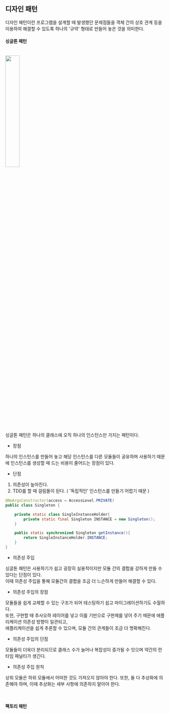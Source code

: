 ## 디자인 패턴

디자인 패턴이란 프로그램을 설계할 때 발생했던 문제점들을 객체 간의 상호 관계 등을 이용하여 해결할 수 있도록 하나의 '규약' 형태로 만들어 놓은 것을 의미한다.

#### 싱글톤 패턴

<br>

<img width="30%" src="https://user-images.githubusercontent.com/55771326/180391360-5fc8a711-0fee-4b7c-8639-effd644df3d7.png">

<br>

싱글톤 패턴은 하나의 클래스에 오직 하나의 인스턴스만 가지는 패턴이다. <br>

* 장점 <br>

하나의 인스턴스를 만들어 놓고 해당 인스턴스를 다른 모듈들이 공유하며 사용하기 때문에 인스턴스를 생성할 때 드는 비용이 줄어드는 장점이 있다. <br>

* 단점 <br>

1. 의존성이 높아진다.
2. TDD를 할 때 걸림돌이 된다. ( '독립적인' 인스턴스를 만들기 어렵기 때문 )

```java
@NoArgsConstructor(access = AccessLevel.PRIVATE)
public class Singleton {

    private static class SingleInstanceHolder{
        private static final Singleton INSTANCE = new Singleton();
    }

    public static synchronized Singleton getInstance(){
        return SingleInstanceHolder.INSTANCE;
    }
}
```

* 의존성 주입 <br>

싱글톤 패턴은 사용하기가 쉽고 굉장히 실용적이지만 모듈 간의 결합을 강하게 만들 수 있다는 단점이 있다. <br>
이때 의존성 주입을 통해 모듈간의 결합을 조금 더 느슨하게 만들어 해결할 수 있다. <br>

* 의존성 주입의 장점 <br>

모듈들을 쉽게 교체할 수 있는 구조가 되어 테스팅하기 쉽고 마이그레이션하기도 수월하다. <br>
또한, 구현할 때 추사오하 레이어를 넣고 이를 기반으로 구현체를 넣어 주기 때문에 애플리케이션 의존성 방향이 일관되고, <br>
애플리케이션을 쉽게 추론할 수 있으며, 모듈 간의 관계들이 조금 더 명확해진다. <br>

* 의존성 주입의 단점 <br>

모듈들이 더욱더 분리되므로 클래스 수가 늘어나 복잡성이 증가될 수 잇으며 약간의 런타임 패널티가 생긴다. <br>

* 의존성 주입 원칙 <br>

상위 모듈은 하위 모듈에서 어떠한 것도 가져오지 않아야 한다. 또한, 둘 다 추상화에 의존해야 하며, 이때 추상화는 세부 사항에 의존하지 말아야 한다. <br>

<br>

#### 팩토리 패턴


